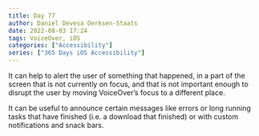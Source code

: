 ```yaml
---
title: Day 77
author: Daniel Devesa Derksen-Staats
date: 2022-08-03 17:24
tags: VoiceOver, iOS
categories: ["Accessibility"]
series: ["365 Days iOS Accessibility"]
---
```


It can help to alert the user of something that happened, in a part of the screen that is not currently on focus, and that is not important enough to disrupt the user by moving VoiceOver’s focus to a different place.

It can be useful to announce certain messages like errors or long running tasks that have finished (i.e. a download that finished) or with custom notifications and snack bars.



